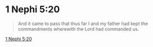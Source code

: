 # 1 Nephi 5:20

> And it came to pass that thus far I and my father had kept the commandments wherewith the Lord had commanded us.

[1 Nephi 5:20](https://www.churchofjesuschrist.org/study/scriptures/bofm/1-ne/5?lang=eng&id=p20#p20)


